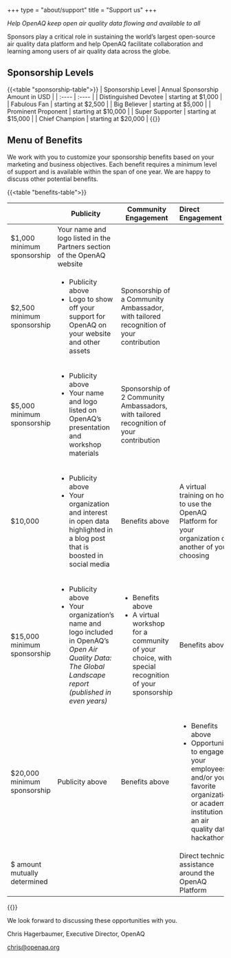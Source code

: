 +++
type = "about/support"
title = "Support us"
+++


_Help OpenAQ keep open air quality data flowing and available to all_

Sponsors play a critical role in sustaining the world’s largest open-source air quality data platform and help OpenAQ facilitate collaboration and learning among users of air quality data across the globe.

## Sponsorship Levels

{{<table "sponsorship-table">}}
| Sponsorship Level | Annual Sponsorship Amount in USD |
| :---- | :---- |
| Distinguished Devotee | starting at $1,000 |
| Fabulous Fan | starting at $2,500 |
| Big Believer | starting at $5,000 |
| Prominent Proponent | starting at $10,000 |
| Super Supporter | starting at $15,000 |
| Chief Champion | starting at $20,000 |
{{</table>}}


## Menu of Benefits

We work with you to customize your sponsorship benefits based on your marketing
and business objectives. Each benefit requires a minimum level of support and is
available within the span of one year. We are happy to discuss other potential
benefits.

{{<table "benefits-table">}}

|  | Publicity | Community Engagement | Direct Engagement |
| :---- | ----- | ----- | :---- |
| $1,000 minimum sponsorship | Your name and logo listed in the Partners section of the OpenAQ website |  |  |
| $2,500 minimum sponsorship | <ul><li>Publicity above</li> <li>Logo to show off your support for OpenAQ on your website and other assets</li></ul> | Sponsorship of a Community Ambassador, with tailored recognition of your contribution |  |
| $5,000 minimum sponsorship | <ul><li>Publicity above </li><li> Your name and logo listed on OpenAQ’s presentation and workshop materials </li></ul>| Sponsorship of 2 Community Ambassadors, with tailored recognition of your contribution |  |
| $10,000 | <ul><li>Publicity above</li> <li> Your organization and interest in open data highlighted in a blog post that is boosted in social media</li></ul> | Benefits above | A virtual training on how to use the OpenAQ Platform for your organization or another of your choosing |
| $15,000 minimum sponsorship | <ul><li>Publicity above</li> <li>  Your organization’s name and logo included in OpenAQ’s _Open Air Quality Data: The Global Landscape report (published in even years)_ </li></ul>| <ul><li>Benefits above </li> <li>A virtual workshop for a community of your choice, with special recognition of your sponsorship</li></ul> | Benefits above |
| $20,000 minimum sponsorship | Publicity above | Benefits above | <ul><li>Benefits above</li> <li> Opportunity to engage your employees and/or your favorite organization or academic institution in an air quality data hackathon</li></ul> |
| $ amount mutually determined |  |  | Direct technical assistance around the OpenAQ Platform |
{{</table>}}


We look forward to discussing these opportunities with you.

Chris Hagerbaumer, Executive Director, OpenAQ 

<a href="mailto:chris@openaq.org">chris@openaq.org</a>

